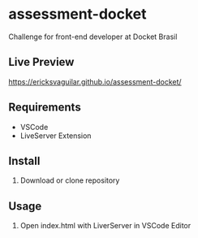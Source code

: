 # assessment-docket
Challenge for front-end developer at Docket Brasil

## Live Preview
https://ericksvaguilar.github.io/assessment-docket/

## Requirements
* VSCode
* LiveServer Extension

## Install
1. Download or clone repository

## Usage
1. Open index.html with LiverServer in VSCode Editor
